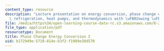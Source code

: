 ```yaml
---
content_type: resource
description: "Lecture presentation on energy conversion, phase change energy conversion,\
  \ refrigeration, heat pumps, and thermodynamics with \uFB02owing \uFB02uids."
file: /media/https%3A/open-learning-course-data-rc.s3.amazonaws.com/8-21-the-physics-of-energy-fall-2009/b172949e5728814eb3f2f1989e38d570_MIT8_21s09_lec10.pdf
file_type: application/pdf
resourcetype: Document
title: Phase Change Energy Conversion I
uid: b172949e-5728-814e-b3f2-f1989e38d570
---
```

